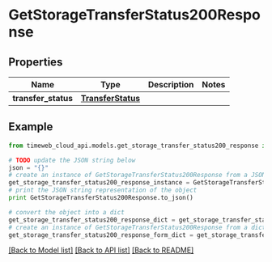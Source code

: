# GetStorageTransferStatus200Response


## Properties
Name | Type | Description | Notes
------------ | ------------- | ------------- | -------------
**transfer_status** | [**TransferStatus**](TransferStatus.md) |  | 

## Example

```python
from timeweb_cloud_api.models.get_storage_transfer_status200_response import GetStorageTransferStatus200Response

# TODO update the JSON string below
json = "{}"
# create an instance of GetStorageTransferStatus200Response from a JSON string
get_storage_transfer_status200_response_instance = GetStorageTransferStatus200Response.from_json(json)
# print the JSON string representation of the object
print GetStorageTransferStatus200Response.to_json()

# convert the object into a dict
get_storage_transfer_status200_response_dict = get_storage_transfer_status200_response_instance.to_dict()
# create an instance of GetStorageTransferStatus200Response from a dict
get_storage_transfer_status200_response_form_dict = get_storage_transfer_status200_response.from_dict(get_storage_transfer_status200_response_dict)
```
[[Back to Model list]](../README.md#documentation-for-models) [[Back to API list]](../README.md#documentation-for-api-endpoints) [[Back to README]](../README.md)


